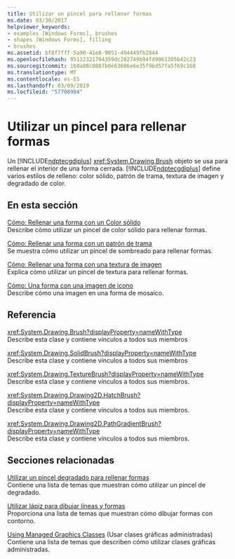 ```yaml
---
title: Utilizar un pincel para rellenar formas
ms.date: 03/30/2017
helpviewer_keywords:
- examples [Windows Forms], brushes
- shapes [Windows Forms], filling
- brushes
ms.assetid: bf8f7fff-5a90-41e8-9051-494449fb2844
ms.openlocfilehash: 95112321794359dc282749b94fd9061305b42c23
ms.sourcegitcommit: 160a88c8087b0e63606e6e35f9bd57fa5f69c168
ms.translationtype: MT
ms.contentlocale: es-ES
ms.lasthandoff: 03/09/2019
ms.locfileid: "57708904"
---
```

# <a name="using-a-brush-to-fill-shapes"></a>Utilizar un pincel para rellenar formas
Un [!INCLUDE[ndptecgdiplus](../../../../includes/ndptecgdiplus-md.md)] <xref:System.Drawing.Brush> objeto se usa para rellenar el interior de una forma cerrada. [!INCLUDE[ndptecgdiplus](../../../../includes/ndptecgdiplus-md.md)] define varios estilos de relleno: color sólido, patrón de trama, textura de imagen y degradado de color.  
  
## <a name="in-this-section"></a>En esta sección  
 [Cómo: Rellenar una forma con un Color sólido](how-to-fill-a-shape-with-a-solid-color.md)  
 Describe cómo utilizar un pincel de color sólido para rellenar formas.  
  
 [Cómo: Rellenar una forma con un patrón de trama](how-to-fill-a-shape-with-a-hatch-pattern.md)  
 Se muestra cómo utilizar un pincel de sombreado para rellenar formas.  
  
 [Cómo: Rellenar una forma con una textura de imagen](how-to-fill-a-shape-with-an-image-texture.md)  
 Explica cómo utilizar un pincel de textura para rellenar formas.  
  
 [Cómo: Una forma con una imagen de icono](how-to-tile-a-shape-with-an-image.md)  
 Describe cómo una imagen en una forma de mosaico.  
  
## <a name="reference"></a>Referencia  
 <xref:System.Drawing.Brush?displayProperty=nameWithType>  
 Describe esta clase y contiene vínculos a todos sus miembros  
  
 <xref:System.Drawing.SolidBrush?displayProperty=nameWithType>  
 Describe esta clase y contiene vínculos a todos sus miembros  
  
 <xref:System.Drawing.TextureBrush?displayProperty=nameWithType>  
 Describe esta clase y contiene vínculos a todos sus miembros.  
  
 <xref:System.Drawing.Drawing2D.HatchBrush?displayProperty=nameWithType>  
 Describe esta clase y contiene vínculos a todos sus miembros.  
  
 <xref:System.Drawing.Drawing2D.PathGradientBrush?displayProperty=nameWithType>  
 Describe esta clase y contiene vínculos a todos sus miembros.  
  
## <a name="related-sections"></a>Secciones relacionadas  
 [Utilizar un pincel degradado para rellenar formas](using-a-gradient-brush-to-fill-shapes.md)  
 Contiene una lista de temas que muestran cómo utilizar un pincel de degradado.  
  
 [Utilizar lápiz para dibujar líneas y formas](using-a-pen-to-draw-lines-and-shapes.md)  
 Proporciona una lista de temas que muestran cómo dibujar formas con contorno.  
  
 [Using Managed Graphics Classes](using-managed-graphics-classes.md) (Usar clases gráficas administradas)  
 Contiene una lista de temas que describen cómo utilizar clases gráficas administradas.
